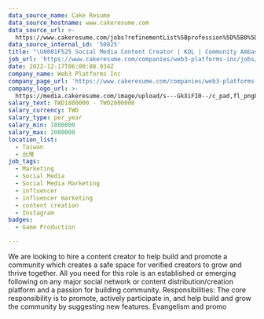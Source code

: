 ```yaml
---
data_source_name: Cake Resume
data_source_hostname: www.cakeresume.com
data_source_url: >-
  https://www.cakeresume.com/jobs?refinementList%5Bprofession%5D%5B0%5D=game-production&range%5Bsalary_range%5D%5Bmin%5D=1000000
data_source_internal_id: '50825'
title: "\U0001F525 Social Media Content Creator | KOL | Community Ambassador | Influencer 月薪100,000 ~ 150,000 新台幣"
job_url: 'https://www.cakeresume.com/companies/web3-platforms-inc/jobs/25e1a6'
date: 2022-12-17T06:00:08.934Z
company_name: Web3 Platforms Inc
company_page_url: 'https://www.cakeresume.com/companies/web3-platforms-inc'
company_logo_url: >-
  https://media.cakeresume.com/image/upload/s---GkXiFI0--/c_pad,fl_png8,h_200,w_200/v1666507635/lgwye4znpg6zfvqumnzy.png
salary_text: TWD1800000 - TWD2000000
salary_currency: TWD
salary_type: per_year
salary_min: 1800000
salary_max: 2000000
location_list:
  - Taiwan
  - 台灣
job_tags:
  - Marketing
  - Social Media
  - Social Media Marketing
  - influencer
  - influencer marketing
  - content creation
  - Instagram
badges:
  - Game Production

---
```


We are looking to hire a content creator to help build and promote a community which creates a safe space for verified creators to grow and thrive together. All you need for this role is an established or emerging following on any major social network or content distribution/creation platform and a passion for building community. Responsibilities: The core responsibility is to promote, actively participate in, and help build and grow the community by suggesting new features. Evangelism and promo